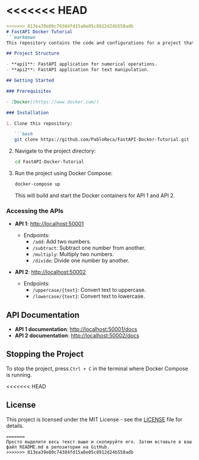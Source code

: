 <<<<<<< HEAD
=======
```markdown
>>>>>>> 813ea39e80c74384fd15a0e05c8912d24b558adb
# FastAPI Docker Tutorial
```markdown
This repository contains the code and configurations for a project that utilizes Docker Compose to run two APIs built with FastAPI.

## Project Structure

- **api1**: FastAPI application for numerical operations.
- **api2**: FastAPI application for text manipulation.

## Getting Started

### Prerequisites

- [Docker](https://www.docker.com/)

### Installation

1. Clone this repository:

   ```bash
   git clone https://github.com/PabloReca/FastAPI-Docker-Tutorial.git
   ```

2. Navigate to the project directory:

   ```bash
   cd FastAPI-Docker-Tutorial
   ```

3. Run the project using Docker Compose:

   ```bash
   docker-compose up
   ```

   This will build and start the Docker containers for API 1 and API 2.

### Accessing the APIs

- **API 1**: [http://localhost:50001](http://localhost:50001)
  - Endpoints:
    - `/add`: Add two numbers.
    - `/subtract`: Subtract one number from another.
    - `/multiply`: Multiply two numbers.
    - `/divide`: Divide one number by another.

- **API 2**: [http://localhost:50002](http://localhost:50002)
  - Endpoints:
    - `/uppercase/{text}`: Convert text to uppercase.
    - `/lowercase/{text}`: Convert text to lowercase.

## API Documentation

- **API 1 documentation**: [http://localhost:50001/docs](http://localhost:50001/docs)
- **API 2 documentation**: [http://localhost:50002/docs](http://localhost:50002/docs)

## Stopping the Project

To stop the project, press `Ctrl + C` in the terminal where Docker Compose is running.

<<<<<<< HEAD
## License

This project is licensed under the MIT License - see the [LICENSE](LICENSE) file for details.
```
=======
Просто выделите весь текст выше и скопируйте его. Затем вставьте в ваш файл README.md в репозитории на GitHub.
>>>>>>> 813ea39e80c74384fd15a0e05c8912d24b558adb
